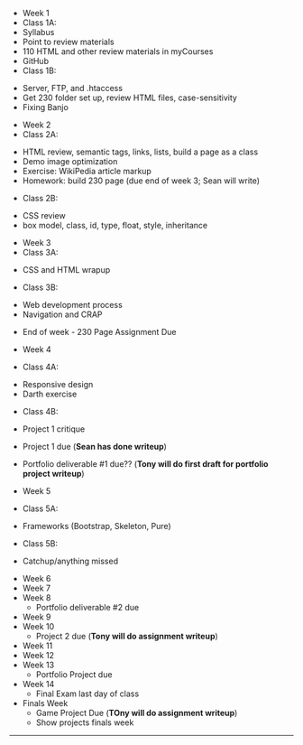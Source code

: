 * Week 1
* Class 1A:
 * Syllabus
 * Point to review materials
 * 110 HTML and other review materials in myCourses
 * GitHub
* Class 1B:
 - Server, FTP, and .htaccess
 - Get 230 folder set up, review HTML files, case-sensitivity
 - Fixing Banjo

* Week 2
* Class 2A:
 - HTML review, semantic tags, links, lists, build a page as a class
 - Demo image optimization
 - Exercise: WikiPedia article markup
 - Homework: build 230 page (due end of week 3; Sean will write)
* Class 2B:
 - CSS review
 - box model, class, id, type, float, style, inheritance

* Week 3
* Class 3A:
 - CSS and HTML wrapup
* Class 3B:
 - Web development process
 - Navigation and CRAP
 * End of week - 230 Page Assignment Due
 
* Week 4
* Class 4A:
 - Responsive design
 - Darth exercise
* Class 4B:
 - Project 1 critique
 * Project 1 due (**Sean has done writeup**)
  * Portfolio deliverable #1 due?? (**Tony will do first draft for portfolio project writeup**)
  
* Week 5
* Class 5A:
 - Frameworks (Bootstrap, Skeleton, Pure)
* Class 5B:
 - Catchup/anything missed
  
* Week 6
* Week 7
* Week 8
  * Portfolio deliverable #2 due
* Week 9
* Week 10
  * Project 2 due (**Tony will do assignment writeup**)
* Week 11
* Week 12
* Week 13
  * Portfolio Project due
* Week 14
  * Final Exam last day of class
* Finals Week
  * Game Project Due (**TOny will do assignment writeup**)
  * Show projects finals week
 
----------------------------------------
